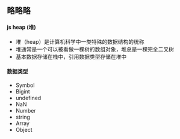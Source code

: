 ## 略略略

#### js heap (堆)

- 堆（heap）是计算机科学中一类特殊的数据结构的统称
- 堆通常是一个可以被看做一棵树的数组对象，堆总是一棵完全二叉树
- 基本数据存储在栈中，引用数据类型存储在堆中

#### 数据类型

- Symbol
- Bigint
- undefined
- NaN
- Number
- string
- Array
- Object